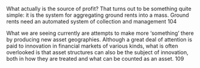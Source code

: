 What actually is the source of profit? That turns out to be something quite simple: it is the system for aggregating ground rents into a mass. Ground rents need an automated system of collection and management 104

What we are seeing currently are attempts to make more ‘something’ there by producing new asset geographies. Although a great deal of attention is paid to innovation in financial markets of various kinds, what is often overlooked is that asset structures can also be the subject of innovation, both in how they are treated and what can be counted as an asset. 109
